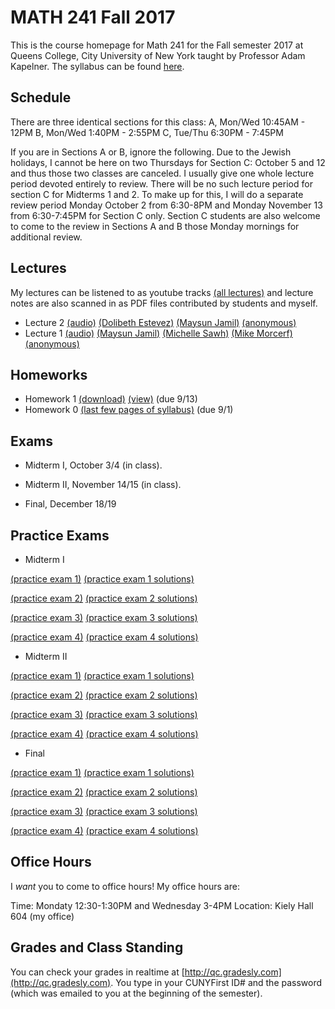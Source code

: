 # MATH 241 Fall 2017

This is the course homepage for Math 241 for the Fall semester 2017 at Queens College, City University of New York taught by Professor Adam Kapelner. The syllabus can be found [here](https://raw.githubusercontent.com/kapelner/QC_Math_241_Fall_2017/master/syllabus/syllabus.pdf).

## Schedule

There are three identical sections for this class:
A, Mon/Wed 10:45AM - 12PM
B, Mon/Wed 1:40PM - 2:55PM
C, Tue/Thu 6:30PM - 7:45PM

If you are in Sections A or B, ignore the following. Due to the Jewish holidays, I cannot be here on two Thursdays for Section C: October 5 and 12 and thus those two classes are canceled. I usually give one whole lecture period devoted entirely to review. There will be no such lecture period for section C for Midterms 1 and 2. To make up for this, I will do a separate review period Monday October 2 from 6:30-8PM and Monday November 13 from 6:30-7:45PM for Section C only. Section C students are also welcome to come to the review in Sections A and B those Monday mornings for additional review.

## Lectures

My lectures can be listened to as youtube tracks [(all lectures)](https://www.youtube.com/playlist?list=PLIwvCnCDnF14sRnB6lUck67KFYCZSBLdO) and lecture notes are also scanned in as PDF files contributed by students and myself.

<!--
* Lecture 23 [(audio)](https://clyp.it/3ootpia0) [(Marcin Sendrowicz Lecs22&23)](https://github.com/kapelner/QC_Math_241_Fall_2017/blob/master/lectures/lec23marcin.pdf) [(Anvar Ashurov)](https://github.com/kapelner/QC_Math_241_Fall_2017/blob/master/lectures/lec23ash.pdf)  [(Linagyong Chen)](https://github.com/kapelner/QC_Math_241_Fall_2017/blob/master/lectures/lec23chenl.pdf) [(Ken Zou)](https://github.com/kapelner/QC_Math_241_Fall_2017/blob/master/lectures/lec23zou.pdf) [(Sherly Zheng)](https://github.com/kapelner/QC_Math_241_Fall_2017/blob/master/lectures/lec23zheng.pdf) [(Randip Parhar)](https://github.com/kapelner/QC_Math_241_Fall_2017/blob/master/lectures/lec23parhar.pdf) [(Prof)](https://github.com/kapelner/QC_Math_241_Fall_2017/blob/master/lectures/lec23kap.pdf)
* Lecture 22 [(audio)](https://clyp.it/h3jmpbvf) [(Anvar Ashurov)](https://github.com/kapelner/QC_Math_241_Fall_2017/blob/master/lectures/lec22ash.pdf) [(Ken Zou)](https://github.com/kapelner/QC_Math_241_Fall_2017/blob/master/lectures/lec22zou.pdf) [(Sherly Zheng)](https://github.com/kapelner/QC_Math_241_Fall_2017/blob/master/lectures/lec22zheng.pdf) [(Linagyong Chen)](https://github.com/kapelner/QC_Math_241_Fall_2017/blob/master/lectures/lec22chenl.pdf) [(Cynthia Rivera)](https://github.com/kapelner/QC_Math_241_Fall_2017/blob/master/lectures/lec22rivera.pdf) [(Monique Tang)](https://github.com/kapelner/QC_Math_241_Fall_2017/blob/master/lectures/lec22tang.pdf) [(Andrew Kwak)](https://github.com/kapelner/QC_Math_241_Fall_2017/blob/master/lectures/lec22kwak.pdf) [(Prof)](https://github.com/kapelner/QC_Math_241_Fall_2017/blob/master/lectures/lec22kap.pdf)
* Lecture 21 [(audio)](https://clyp.it/pmilrdvr) [(Marcin Sendrowicz)](https://github.com/kapelner/QC_Math_241_Fall_2017/blob/master/lectures/lec21marcin.pdf)  [(Cynthia Rivera)](https://github.com/kapelner/QC_Math_241_Fall_2017/blob/master/lectures/lec21rivera.pdf)[(Liangyong Chen)](https://github.com/kapelner/QC_Math_241_Fall_2017/blob/master/lectures/lec21chenl.pdf) [(Sherly Zheng)](https://github.com/kapelner/QC_Math_241_Fall_2017/blob/master/lectures/lec21zheng.pdf) [(Nhi Tran)](https://github.com/kapelner/QC_Math_241_Fall_2017/blob/master/lectures/lec21tran.pdf) [(Randip Parhar)](https://github.com/kapelner/QC_Math_241_Fall_2017/blob/master/lectures/lec21parhar.pdf) [(Prof)](https://github.com/kapelner/QC_Math_241_Fall_2017/blob/master/lectures/lec21kap.pdf)
* Lecture 20 [(audio)](https://clyp.it/hlw3yd1n) [(Marcin Sendrowicz Lecs19&20)](https://github.com/kapelner/QC_Math_241_Fall_2017/blob/master/lectures/lec20marcin.pdf) [(Cynthia Rivera)](https://github.com/kapelner/QC_Math_241_Fall_2017/blob/master/lectures/lec20rivera.pdf) [(Liangyong Chen)](https://github.com/kapelner/QC_Math_241_Fall_2017/blob/master/lectures/lec20chenl.pdf) [(Randip Parhar)](https://github.com/kapelner/QC_Math_241_Fall_2017/blob/master/lectures/lec20parhar.pdf) [(Sherly Zheng)](https://github.com/kapelner/QC_Math_241_Fall_2017/blob/master/lectures/lec20zheng.pdf) [(Andrew Kwak)](https://github.com/kapelner/QC_Math_241_Fall_2017/blob/master/lectures/lec20kwak.pdf) [(Prof)](https://github.com/kapelner/QC_Math_241_Fall_2017/blob/master/lectures/lec20kap.pdf)
* Lecture 19 [(audio)](https://clyp.it/2z2ankqe) [(Randip Parhar)](https://github.com/kapelner/QC_Math_241_Fall_2017/blob/master/lectures/lec19parhar.pdf) [(Xiaowei Chen)](https://github.com/kapelner/QC_Math_241_Fall_2017/blob/master/lectures/lec19xchen.pdf) [(Linagyong Chen)](https://github.com/kapelner/QC_Math_241_Fall_2017/blob/master/lectures/lec19chen.pdf) [(Anvar Ashurov)](https://github.com/kapelner/QC_Math_241_Fall_2017/blob/master/lectures/lec19ash.pdf) [(Cynthia Rivera)](https://github.com/kapelner/QC_Math_241_Fall_2017/blob/master/lectures/lec19riv.pdf) [(Monique Tang)](https://github.com/kapelner/QC_Math_241_Fall_2017/blob/master/lectures/lec19tang.pdf) [(Prof)](https://github.com/kapelner/QC_Math_241_Fall_2017/blob/master/lectures/lec19kap.pdf)
* Lecture 18 [(audio)](https://clyp.it/p4ka2adx) [(Marcin Sendrowicz Lecs17&18)](https://github.com/kapelner/QC_Math_241_Fall_2017/blob/master/lectures/lec18marcin.pdf) [(Xiaowei Chen)](https://github.com/kapelner/QC_Math_241_Fall_2017/blob/master/lectures/lec18chenx.pdf) [(Liangyong Chen)](https://github.com/kapelner/QC_Math_241_Fall_2017/blob/master/lectures/lec18chen.pdf) [(Cynthia Rivera)](https://github.com/kapelner/QC_Math_241_Fall_2017/blob/master/lectures/lec18riv.pdf) [(Monique Tang)](https://github.com/kapelner/QC_Math_241_Fall_2017/blob/master/lectures/lec18tang.pdf) [(Sherly Zheng)](https://github.com/kapelner/QC_Math_241_Fall_2017/blob/master/lectures/lec18zheng.pdf) [(Randip Parhar)](https://github.com/kapelner/QC_Math_241_Fall_2017/blob/master/lectures/lec18parhar.pdf) [(Anvar Ashurov)](https://github.com/kapelner/QC_Math_241_Fall_2017/blob/master/lectures/lec18ash.pdf) [(Prof)](https://github.com/kapelner/QC_Math_241_Fall_2017/blob/master/lectures/lec18kap.pdf)
* Lecture 17 [(audio)](https://clyp.it/cpfktqg0) [(Xiaowei Chen)](https://github.com/kapelner/QC_Math_241_Fall_2017/blob/master/lectures/lec17chenx.pdf) [(Anvar Ashurov)](https://github.com/kapelner/QC_Math_241_Fall_2017/blob/master/lectures/lec17ash.pdf) [(Monique Tang)](https://github.com/kapelner/QC_Math_241_Fall_2017/blob/master/lectures/lec17tang.pdf) [(Cynthia Rivera)](https://github.com/kapelner/QC_Math_241_Fall_2017/blob/master/lectures/lec17rivera.pdf) [(Nhi Tran)](https://github.com/kapelner/QC_Math_241_Fall_2017/blob/master/lectures/lec17tran.pdf) [(Prof)](https://github.com/kapelner/QC_Math_241_Fall_2017/blob/master/lectures/lec17kap.pdf) 
* Lecture 16 [(audio)](https://clyp.it/dtq1weqe) [(Marcin Sendrowicz Lecs14-16)](https://github.com/kapelner/QC_Math_241_Fall_2017/blob/master/lectures/lec16marcin.pdf) [(Xiaowei Chen)](https://github.com/kapelner/QC_Math_241_Fall_2017/blob/master/lectures/lec16chenx.pdf) [(Anvar Ashurov)](https://github.com/kapelner/QC_Math_241_Fall_2017/blob/master/lectures/lec16ash.pdf) [(Cynthia Rivera)](https://github.com/kapelner/QC_Math_241_Fall_2017/blob/master/lectures/lec16rivera.pdf) [(Nhi Tran)](https://github.com/kapelner/QC_Math_241_Fall_2017/blob/master/lectures/lec16tran.pdf)  [(Sherly Zheng)](https://github.com/kapelner/QC_Math_241_Fall_2017/blob/master/lectures/lec16zheng.pdf) [(Prof)](https://github.com/kapelner/QC_Math_241_Fall_2017/blob/master/lectures/lec16kap.pdf)
* Lecture 15 [(audio)](https://clyp.it/lropjc22) [(Randip Parhar)](https://github.com/kapelner/QC_Math_241_Fall_2017/blob/master/lectures/lec15parhar.pdf) [(Anvar Ashurov)](https://github.com/kapelner/QC_Math_241_Fall_2017/blob/master/lectures/lec15ash.pdf) [(Nhi Tran)](https://github.com/kapelner/QC_Math_241_Fall_2017/blob/master/lectures/lec15tran.pdf) [(Sherly Zheng)](https://github.com/kapelner/QC_Math_241_Fall_2017/blob/master/lectures/lec15zheng.pdf) [(Monique Tang)](https://github.com/kapelner/QC_Math_241_Fall_2017/blob/master/lectures/lec15tang.pdf) [(Prof)](https://github.com/kapelner/QC_Math_241_Fall_2017/blob/master/lectures/lec15kap.pdf)
* Lecture 14 [(audio)](https://clyp.it/1hhre5sf) [(Sherly Zheng)](https://github.com/kapelner/QC_Math_241_Fall_2017/blob/master/lectures/lec14zheng.pdf) [(Monique Tang)](https://github.com/kapelner/QC_Math_241_Fall_2017/blob/master/lectures/lec14tang.pdf) [(Nhi Tran)](https://github.com/kapelner/QC_Math_241_Fall_2017/blob/master/lectures/lec14tran.pdf) [(Cynthia Rivera)](https://github.com/kapelner/QC_Math_241_Fall_2017/blob/master/lectures/lec14rivera.pdf) [(Tahir Vali)](https://github.com/kapelner/QC_Math_241_Fall_2017/blob/master/lectures/lec14tahir.pdf) [(Randip Parhar)](https://github.com/kapelner/QC_Math_241_Fall_2017/blob/master/lectures/lec14parhar.pdf) [(Andrew Kwak)](https://github.com/kapelner/QC_Math_241_Fall_2017/blob/master/lectures/lec14kwak.pdf) [(Prof)](https://github.com/kapelner/QC_Math_241_Fall_2017/blob/master/lectures/lec14kap.pdf)
* Lecture 13 [(audio)](https://clyp.it/sry3aigr) [(Marcin Sendrowicz Lec12&13)](https://github.com/kapelner/QC_Math_241_Fall_2017/blob/master/lectures/lec13marcin.pdf)  [(Sherly Zheng)](https://github.com/kapelner/QC_Math_241_Fall_2017/blob/master/lectures/lec13zheng.pdf) [(Nhi Tran)](https://github.com/kapelner/QC_Math_241_Fall_2017/blob/master/lectures/lec13tran.pdf) [(Cynthia Rivera)](https://github.com/kapelner/QC_Math_241_Fall_2017/blob/master/lectures/lec13rivera.pdf) [(Tahir Vali)](https://github.com/kapelner/QC_Math_241_Fall_2017/blob/master/lectures/lec13tahir.pdf) [(Randip Parhar)](https://github.com/kapelner/QC_Math_241_Fall_2017/blob/master/lectures/lec13parhar.pdf) [(Andrew Kwak)](https://github.com/kapelner/QC_Math_241_Fall_2017/blob/master/lectures/lec13kwak.pdf) [(Monique Tang)](https://github.com/kapelner/QC_Math_241_Fall_2017/blob/master/lectures/lec13tang.pdf) [(Prof)](https://github.com/kapelner/QC_Math_241_Fall_2017/blob/master/lectures/lec13kap.pdf)
* Lecture 12 [(audio)](https://clyp.it/jsdqidv5)  [(Sherly Zheng)](https://github.com/kapelner/QC_Math_241_Fall_2017/blob/master/lectures/lec12zheng.pdf) [(Randip Parhar)](https://github.com/kapelner/QC_Math_241_Fall_2017/blob/master/lectures/lec12parhar.pdf) [(Mohammed Jalal)](https://github.com/kapelner/QC_Math_241_Fall_2017/blob/master/lectures/lec12jalal.pdf) [(Tahir Vali)](https://github.com/kapelner/QC_Math_241_Fall_2017/blob/master/lectures/lec12vali.pdf) [(Monique Tang)](https://github.com/kapelner/QC_Math_241_Fall_2017/blob/master/lectures/lec12tang.pdf) [(Prof)](https://github.com/kapelner/QC_Math_241_Fall_2017/blob/master/lectures/lec12kap.pdf)
* Lecture 11 [(audio)](https://clyp.it/55tyrkpw) [(Marcin Sendrowicz Lec10&11)](https://github.com/kapelner/QC_Math_241_Fall_2017/blob/master/lectures/lec11marcin.pdf) [(Randip Parhar)](https://github.com/kapelner/QC_Math_241_Fall_2017/blob/master/lectures/lec11parhar.pdf) [(Mohammed Jalal)](https://github.com/kapelner/QC_Math_241_Fall_2017/blob/master/lectures/lec11jalal.pdf) [(Sherly Zheng)](https://github.com/kapelner/QC_Math_241_Fall_2017/blob/master/lectures/lec11zheng.pdf) [(Nhi Tran)](https://github.com/kapelner/QC_Math_241_Fall_2017/blob/master/lectures/lec11tran.pdf) [(Tahir Vali)](https://github.com/kapelner/QC_Math_241_Fall_2017/blob/master/lectures/lec11vali.pdf) [(Monique Tang)](https://github.com/kapelner/QC_Math_241_Fall_2017/blob/master/lectures/lec11tang.pdf) [(Prof)](https://github.com/kapelner/QC_Math_241_Fall_2017/blob/master/lectures/lec11kap.pdf) 
* Lecture 10 [(audio)](https://clyp.it/im3u2zln) [(Mohammed Jalal)](https://github.com/kapelner/QC_Math_241_Fall_2017/blob/master/lectures/lec10jalal.pdf) [(Sherly Zheng)](https://github.com/kapelner/QC_Math_241_Fall_2017/blob/master/lectures/lec10zheng.pdf) [(Nhi Tran)](https://github.com/kapelner/QC_Math_241_Fall_2017/blob/master/lectures/lec10tran.pdf) [(Cynthia Rivera)](https://github.com/kapelner/QC_Math_241_Fall_2017/blob/master/lectures/lec10riv.pdf) [(Andrew Kwak)](https://github.com/kapelner/QC_Math_241_Fall_2017/blob/master/lectures/lec10kwak.pdf) [(Monique Tang)](https://github.com/kapelner/QC_Math_241_Fall_2017/blob/master/lectures/lec10tang.pdf) [(Prof)](https://github.com/kapelner/QC_Math_241_Fall_2017/blob/master/lectures/lec10kap.pdf)
* Lecture 9 [(audio)](https://clyp.it/1dxdpulo) [(Marcin Sendrowicz Lec8&9)](https://github.com/kapelner/QC_Math_241_Fall_2017/blob/master/lectures/lec09marcin.pdf) [(Randip Parhar)](https://github.com/kapelner/QC_Math_241_Fall_2017/blob/master/lectures/lec09parhar.pdf) [(Cynthia Rivera)](https://github.com/kapelner/QC_Math_241_Fall_2017/blob/master/lectures/lec09riv.pdf) [(Monique Tang)](https://github.com/kapelner/QC_Math_241_Fall_2017/blob/master/lectures/lec09tang.pdf) [(Sherly Zheng)](https://github.com/kapelner/QC_Math_241_Fall_2017/blob/master/lectures/lec09zheng.pdf) [(Nhi Tran)](https://github.com/kapelner/QC_Math_241_Fall_2017/blob/master/lectures/lec09tran.pdf) [(Anvar Ashurov)](https://github.com/kapelner/QC_Math_241_Fall_2017/blob/master/lectures/lec09ash.pdf) [(Prof)](https://github.com/kapelner/QC_Math_241_Fall_2017/blob/master/lectures/lec09kap.pdf) 
* Lecture 8 [(audio)](https://clyp.it/swteioco) [(Randip Parhar)](https://github.com/kapelner/QC_Math_241_Fall_2017/blob/master/lectures/lec08parhar.pdf) [(Anvar Ashurov)](https://github.com/kapelner/QC_Math_241_Fall_2017/blob/master/lectures/lec08ash.pdf) [(ZhaoHua Tan)](https://github.com/kapelner/QC_Math_241_Fall_2017/blob/master/lectures/lec08tan.pdf) [(Cynthia Rivera)](https://github.com/kapelner/QC_Math_241_Fall_2017/blob/master/lectures/lec08riv.pdf)  [(Nhi Tran)](https://github.com/kapelner/QC_Math_241_Fall_2017/blob/master/lectures/lec08tran.pdf) [(Monique Tang)](https://github.com/kapelner/QC_Math_241_Fall_2017/blob/master/lectures/lec08tang.pdf) [(Andrew Kwak)](https://github.com/kapelner/QC_Math_241_Fall_2017/blob/master/lectures/lec08kwak.pdf) [(Prof)](https://github.com/kapelner/QC_Math_241_Fall_2017/blob/master/lectures/lec08kap.pdf)
* Lecture 7 [(audio)](https://clyp.it/z2vslqce) [(Cynthia Rivera)](https://github.com/kapelner/QC_Math_241_Fall_2017/blob/master/lectures/lec07riv.pdf) [(David Kim)](https://github.com/kapelner/QC_Math_241_Fall_2017/blob/master/lectures/lec07kim.pdf) [(Randip Parhar)](https://github.com/kapelner/QC_Math_241_Fall_2017/blob/master/lectures/lec07parhar.pdf) [(Monique Tang)](https://github.com/kapelner/QC_Math_241_Fall_2017/blob/master/lectures/lec07tang.pdf) [(Nhi Tran)](https://github.com/kapelner/QC_Math_241_Fall_2017/blob/master/lectures/lec07tran.pdf) [(Andrew Kwak)](https://github.com/kapelner/QC_Math_241_Fall_2017/blob/master/lectures/lec07kwak.pdf)  [(Prof)](https://github.com/kapelner/QC_Math_241_Fall_2017/blob/master/lectures/lec07kap.pdf)
* Lecture 6 [(audio)](https://clyp.it/u2wjhut1) [(Randip Parhar)](https://github.com/kapelner/QC_Math_241_Fall_2017/blob/master/lectures/lec06parhar.pdf) [(David Kim)](https://github.com/kapelner/QC_Math_241_Fall_2017/blob/master/lectures/lec06kim.pdf) [(Monique Tang)](https://github.com/kapelner/QC_Math_241_Fall_2017/blob/master/lectures/lec06tang.pdf) [(Nhi Tran)](https://github.com/kapelner/QC_Math_241_Fall_2017/blob/master/lectures/lec06tran.pdf) [(Andrew Kwak)](https://github.com/kapelner/QC_Math_241_Fall_2017/blob/master/lectures/lec06kwak.pdf) [(Prof)](https://github.com/kapelner/QC_Math_241_Fall_2017/blob/master/lectures/lec06kap.pdf)
* Lecture 5 [(audio)](https://clyp.it/whwedabc) [(Randip Parhar)](https://github.com/kapelner/QC_Math_241_Fall_2017/blob/master/lectures/lec05parhar.pdf) [(Monique Tang)](https://github.com/kapelner/QC_Math_241_Fall_2017/blob/master/lectures/lec05tang.pdf) [(Prof)](https://github.com/kapelner/QC_Math_241_Fall_2017/blob/master/lectures/lec05kap.pdf)
* Lecture 4 [(audio)](https://clyp.it/hplwtkqg) [(Marcin Sendrowicz Lec3&4)](https://github.com/kapelner/QC_Math_241_Fall_2017/blob/master/lectures/lec04marcin.pdf) [(Randip Parhar)](https://github.com/kapelner/QC_Math_241_Fall_2017/blob/master/lectures/lec04parhar.pdf) [(Monique Tang)](https://github.com/kapelner/QC_Math_241_Fall_2017/blob/master/lectures/lec04tang.pdf)  [(Prof)](https://github.com/kapelner/QC_Math_241_Fall_2017/blob/master/lectures/lec04kap.pdf)
* Lecture 3 [(audio)](https://clyp.it/cqxbt3ez) [(Randip Parhar)](https://github.com/kapelner/QC_Math_241_Fall_2017/blob/master/lectures/lec03parhar.pdf) [(Monique Tang)](https://github.com/kapelner/QC_Math_241_Fall_2017/blob/master/lectures/lec03tang.pdf) [(Andrew Kwak)](https://github.com/kapelner/QC_Math_241_Fall_2017/blob/master/lectures/lec03kwak.pdf) [(ZhauHua Tan)](https://github.com/kapelner/QC_Math_241_Fall_2017/blob/master/lectures/lec03tan.pdf)  [(Ken Zou)](https://github.com/kapelner/QC_Math_241_Fall_2017/blob/master/lectures/lec03zou.pdf) [(Prof)](https://github.com/kapelner/QC_Math_241_Fall_2017/blob/master/lectures/lec03kap.pdf)
* Lecture 2 [(audio)](https://clyp.it/gzusypnl) [(Marcin Sendrowicz Lec1&2)](https://github.com/kapelner/QC_Math_241_Fall_2017/blob/master/lectures/lec02marcin.pdf) [(Anvar Ashurov)](https://github.com/kapelner/QC_Math_241_Fall_2017/blob/master/lectures/lec02ash.pdf) [(Randip Parhar)](https://github.com/kapelner/QC_Math_241_Fall_2017/blob/master/lectures/lec02parhar.pdf) [(Monique Tang)](https://github.com/kapelner/QC_Math_241_Fall_2017/blob/master/lectures/lec02tang.pdf) [(Andrew Kwak)](https://github.com/kapelner/QC_Math_241_Fall_2017/blob/master/lectures/lec02kwak.pdf) [(Prof)](https://github.com/kapelner/QC_Math_241_Fall_2017/blob/master/lectures/lec02kap.pdf)-->
* Lecture 2 [(audio)](https://youtu.be/qadgUoHEO14) [(Dolibeth Estevez)](https://github.com/kapelner/QC_Math_241_Fall_2017/blob/master/lectures/lec02estevez.pdf) [(Maysun Jamil)](https://github.com/kapelner/QC_Math_241_Fall_2017/blob/master/lectures/lec02jamil.pdf) [(anonymous)](https://github.com/kapelner/QC_Math_241_Fall_2017/blob/master/lectures/lec02anon.pdf)
* Lecture 1 [(audio)](https://youtu.be/Koo7j3ZQMdw) [(Maysun Jamil)](https://github.com/kapelner/QC_Math_241_Fall_2017/blob/master/lectures/lec01jamil.pdf) [(Michelle Sawh)](https://github.com/kapelner/QC_Math_241_Fall_2017/blob/master/lectures/lec01sawh.pdf) [(Mike Morcerf)](https://github.com/kapelner/QC_Math_241_Fall_2017/blob/master/lectures/lec01morcerf.pdf) [(anonymous)](https://github.com/kapelner/QC_Math_241_Fall_2017/blob/master/lectures/lec01anon.pdf)

## Homeworks

<!--
* Homework 9 [(download)](https://github.com/kapelner/QC_Math_241_Fall_2017/blob/master/homeworks/hw09/hw09.pdf?raw=true) [(view)](https://github.com/kapelner/QC_Math_241_Fall_2017/blob/master/homeworks/hw09/hw09.pdf) (due 12/12)
* Homework 8 [(download)](https://github.com/kapelner/QC_Math_241_Fall_2017/blob/master/homeworks/hw08/hw08.pdf?raw=true) [(view)](https://github.com/kapelner/QC_Math_241_Fall_2017/blob/master/homeworks/hw08/hw08.pdf) (due 12/2)
* Homework 7 [(download)](https://github.com/kapelner/QC_Math_241_Fall_2017/blob/master/homeworks/hw07/hw07.pdf?raw=true) [(view)](https://github.com/kapelner/QC_Math_241_Fall_2017/blob/master/homeworks/hw07/hw07.pdf) (due 11/23)
* Homework 6 [(download)](https://github.com/kapelner/QC_Math_241_Fall_2017/blob/master/homeworks/hw06/hw06.pdf?raw=true) [(view)](https://github.com/kapelner/QC_Math_241_Fall_2017/blob/master/homeworks/hw06/hw06.pdf) (due 11/11)
* Homework 5 [(download)](https://github.com/kapelner/QC_Math_241_Fall_2017/blob/master/homeworks/hw05/hw05.pdf?raw=true) [(view)](https://github.com/kapelner/QC_Math_241_Fall_2017/blob/master/homeworks/hw05/hw05.pdf) (due 10/27)
* Homework 4 [(download)](https://github.com/kapelner/QC_Math_241_Fall_2017/blob/master/homeworks/hw04/hw04.pdf?raw=true) [(view)](https://github.com/kapelner/QC_Math_241_Fall_2017/blob/master/homeworks/hw04/hw04.pdf) (due 10/6)
* Homework 3 [(download)](https://github.com/kapelner/QC_Math_241_Fall_2017/blob/master/homeworks/hw03/hw03.pdf?raw=true) [(view)](https://github.com/kapelner/QC_Math_241_Fall_2017/blob/master/homeworks/hw03/hw03.pdf) (due 9/20)
* Homework 2 [(download)](https://github.com/kapelner/QC_Math_241_Fall_2017/blob/master/homeworks/hw02/hw02.pdf?raw=true) [(view)](https://github.com/kapelner/QC_Math_241_Fall_2017/blob/master/homeworks/hw02/hw02.pdf) (due 9/13)-->
* Homework 1 [(download)](https://github.com/kapelner/QC_Math_241_Fall_2017/blob/master/homeworks/hw01/hw01.pdf?raw=true) [(view)](https://github.com/kapelner/QC_Math_241_Fall_2017/blob/master/homeworks/hw01/hw01.pdf) (due 9/13)
* Homework 0 [(last few pages of syllabus)](https://github.com/kapelner/QC_Math_241_Fall_2017/blob/master/syllabus/syllabus.pdf?raw=true) (due 9/1)


## Exams


* Midterm I, October 3/4 (in class). 

* Midterm II, November 14/15 (in class). 

* Final, December 18/19

## Practice Exams

* Midterm I

[(practice exam 1)](https://github.com/kapelner/QC_Math_241_Fall_2016/blob/master/exams/midterm1/midterm1.pdf) [(practice exam 1 solutions)](https://github.com/kapelner/QC_Math_241_Fall_2016/blob/master/exams/midterm1/midterm1_solutions.pdf)

[(practice exam 2)](https://github.com/kapelner/QC_Math_241_Fall_2015/blob/master/exams/midterm1/midterm1.pdf) [(practice exam 2 solutions)](https://github.com/kapelner/QC_Math_241_Fall_2015/blob/master/exams/midterm1/midterm1_solutions.pdf) 

[(practice exam 3)](https://github.com/kapelner/QC_Math_241_Spring_2015/blob/master/exams/midterm1/midterm1.pdf?raw=true) [(practice exam 3 solutions)](https://github.com/kapelner/QC_Math_241_Spring_2015/blob/master/exams/midterm1/midterm1_solutions.pdf?raw=true) 

[(practice exam 4)](https://github.com/kapelner/QC_Math_241_Fall_2014_15/blob/master/exams/midterm1/midterm1.pdf?raw=true) [(practice exam 4 solutions)](https://github.com/kapelner/QC_Math_241_Fall_2014_15/blob/master/exams/midterm1/midterm1_solutions.pdf?raw=true)

* Midterm II

[(practice exam 1)](https://github.com/kapelner/QC_Math_241_Fall_2016/blob/master/exams/midterm2/midterm2.pdf) [(practice exam 1 solutions)](https://github.com/kapelner/QC_Math_241_Fall_2016/blob/master/exams/midterm2/midterm2_solutions.pdf)

[(practice exam 2)](https://github.com/kapelner/QC_Math_241_Fall_2015/blob/master/exams/midterm2/midterm2.pdf) [(practice exam 2 solutions)](https://github.com/kapelner/QC_Math_241_Fall_2015/blob/master/exams/midterm2/midterm2_solutions.pdf) 

[(practice exam 3)](https://github.com/kapelner/QC_Math_241_Spring_2015/blob/master/exams/midterm2/midterm2.pdf?raw=true) [(practice exam 3 solutions)](https://github.com/kapelner/QC_Math_241_Spring_2015/blob/master/exams/midterm2/midterm2_solutions.pdf?raw=true) 

[(practice exam 4)](https://github.com/kapelner/QC_Math_241_Fall_2014_15/blob/master/exams/midterm2/midterm2.pdf?raw=true) [(practice exam 4 solutions)](https://github.com/kapelner/QC_Math_241_Fall_2014_15/blob/master/exams/midterm2/midterm2_solutions.pdf?raw=true)

* Final

[(practice exam 1)](https://github.com/kapelner/QC_Math_241_Fall_2016/blob/master/exams/final/final.pdf) [(practice exam 1 solutions)](https://github.com/kapelner/QC_Math_241_Fall_2016/blob/master/exams/final/final_solutions.pdf)

[(practice exam 2)](https://github.com/kapelner/QC_Math_241_Fall_2015/blob/master/exams/final/final.pdf) [(practice exam 2 solutions)](https://github.com/kapelner/QC_Math_241_Fall_2015/blob/master/exams/final/final_solutions.pdf)  

[(practice exam 3)](https://github.com/kapelner/QC_Math_241_Spring_2015/blob/master/exams/final/final.pdf?raw=true) [(practice exam 3 solutions)](https://github.com/kapelner/QC_Math_241_Spring_2015/blob/master/exams/final/final_solutions.pdf?raw=true) 

[(practice exam 4)](https://github.com/kapelner/QC_Math_241_Fall_2014_15/blob/master/exams/final/final.pdf?raw=true) [(practice exam 4 solutions)](https://github.com/kapelner/QC_Math_241_Fall_2014_15/blob/master/exams/final/final_solutions.pdf?raw=true)

## Office Hours

I *want* you to come to office hours! My office hours are:

Time: Mondaty 12:30-1:30PM and Wednesday 3-4PM
Location: Kiely Hall 604 (my office)

## Grades and Class Standing

You can check your grades in realtime at [http://qc.gradesly.com](http://qc.gradesly.com). You type in your CUNYFirst ID# and the password (which was emailed to you at the beginning of the semester).
